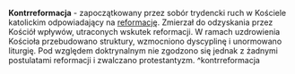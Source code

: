 **Kontrreformacja** - zapoczątkowany przez sobór trydencki ruch w Kościele katolickim odpowiadający na [reformację](../Renesans/Filozofia%20renesansu#^reformacja). Zmierzał do odzyskania przez Kościół wpływów, utraconych wskutek reformacji. W ramach uzdrowienia Kościoła przebudowano struktury, wzmocniono dyscyplinę i unormowano liturgię. Pod względem doktrynalnym nie zgodzono się jednak z żadnymi postulatami reformacji i zwalczano protestantyzm. ^kontrreformacja